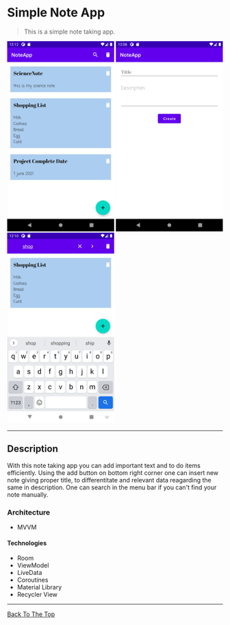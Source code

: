 # Simple Note App 
> This is a simple note taking app.
<p float="left">
  <img src="https://github.com/bisht2961/NotesApp/blob/master/assets/Screenshot_1623048130.png" width="250" />
  <img src="https://github.com/bisht2961/NotesApp/blob/master/assets/Screenshot_1623047923.png" width="250" /> 
  <img src="https://github.com/bisht2961/NotesApp/blob/master/assets/Screenshot_1623048058.png" width="250" />
</p>

---

## Description
 
With this note taking app you can add important text and to do items efficiently. Using the add button on bottom right corner one can insert new note giving proper title, to differentitate and relevant data reagarding the same in description. One can search in the menu bar if you can't find your note manually.

### Architecture 
- MVVM 
#### Technologies

- Room  
- ViewModel
- LiveData
- Coroutines 
- Material Library
- Recycler View 

---

[Back To The Top](#read-me-template)
